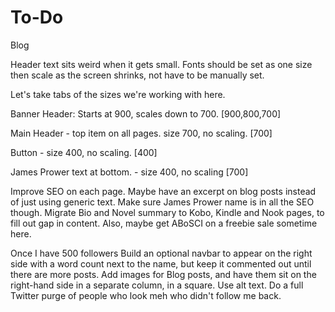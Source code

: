 # To-Do

Blog

Header text sits weird when it gets small.
Fonts should be set as one size then scale as the screen shrinks, not have to be manually set.

Let's take tabs of the sizes we're working with here.

Banner Header: Starts at 900, scales down to 700. [900,800,700]

Main Header - top item on all pages. size 700, no scaling. [700]

Button - size 400, no scaling. [400]

James Prower text at bottom. - size 400, no scaling [700]

Improve SEO on each page. Maybe have an excerpt on blog posts instead of just using generic text. Make sure James Prower name is in all the SEO though.
Migrate Bio and Novel summary to Kobo, Kindle and Nook pages, to fill out gap in content. Also, maybe get ABoSCI on a freebie sale sometime here.

Once I have 500 followers
Build an optional navbar to appear on the right side with a word count next to the name, but keep it commented out until there are more posts.
Add images for Blog posts, and have them sit on the right-hand side in a separate column, in a square. Use alt text.
Do a full Twitter purge of people who look meh who didn't follow me back.
